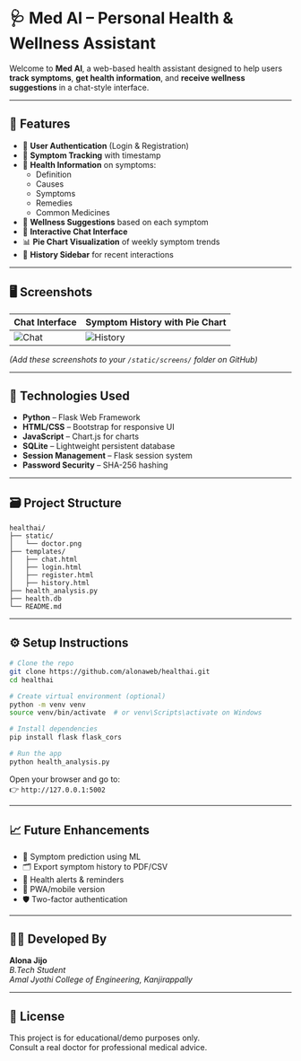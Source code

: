 # 🩺 Med AI – Personal Health & Wellness Assistant

Welcome to **Med AI**, a web-based health assistant designed to help users **track symptoms**, **get health information**, and **receive wellness suggestions** in a chat-style interface.

---

## 📌 Features

- 🔐 **User Authentication** (Login & Registration)
- 📝 **Symptom Tracking** with timestamp
- 📖 **Health Information** on symptoms:
  - Definition
  - Causes
  - Symptoms
  - Remedies
  - Common Medicines
- 🌿 **Wellness Suggestions** based on each symptom
- 💬 **Interactive Chat Interface**
- 📊 **Pie Chart Visualization** of weekly symptom trends
- 🧠 **History Sidebar** for recent interactions

---

## 🖥️ Screenshots

| Chat Interface                              | Symptom History with Pie Chart             |
|--------------------------------------------|--------------------------------------------|
| ![Chat](static/screens/chat_preview.png)   | ![History](static/screens/history_pie.png) |

*(Add these screenshots to your `/static/screens/` folder on GitHub)*

---

## 🧰 Technologies Used

- **Python** – Flask Web Framework  
- **HTML/CSS** – Bootstrap for responsive UI  
- **JavaScript** – Chart.js for charts  
- **SQLite** – Lightweight persistent database  
- **Session Management** – Flask session system  
- **Password Security** – SHA-256 hashing

---

## 🗃️ Project Structure

```
healthai/
├── static/
│   └── doctor.png
├── templates/
│   ├── chat.html
│   ├── login.html
│   ├── register.html
│   ├── history.html
├── health_analysis.py
├── health.db
└── README.md
```

---

## ⚙️ Setup Instructions

```bash
# Clone the repo
git clone https://github.com/alonaweb/healthai.git
cd healthai

# Create virtual environment (optional)
python -m venv venv
source venv/bin/activate  # or venv\Scripts\activate on Windows

# Install dependencies
pip install flask flask_cors

# Run the app
python health_analysis.py
```

Open your browser and go to:  
👉 `http://127.0.0.1:5002`

---

## 📈 Future Enhancements

- 🧠 Symptom prediction using ML
- 🗂 Export symptom history to PDF/CSV
- 🔔 Health alerts & reminders
- 📱 PWA/mobile version
- 🛡️ Two-factor authentication

---

## 🧑‍💻 Developed By

**Alona Jijo**  
*B.Tech Student*  
*Amal Jyothi College of Engineering, Kanjirappally*

---

## 📄 License

This project is for educational/demo purposes only.  
Consult a real doctor for professional medical advice.
